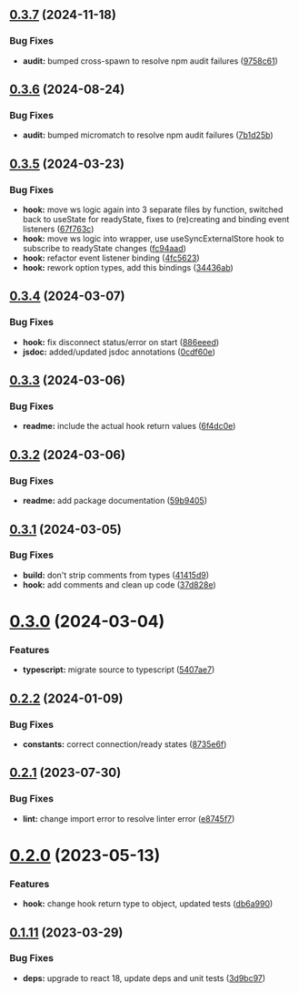 ## [0.3.7](https://github.com/pearces/react-ws-hook/compare/v0.3.6...v0.3.7) (2024-11-18)


### Bug Fixes

* **audit:** bumped cross-spawn to resolve npm audit failures ([9758c61](https://github.com/pearces/react-ws-hook/commit/9758c61cb12e7d485d9cc34d9ed70eae72ffd682))

## [0.3.6](https://github.com/pearces/react-ws-hook/compare/v0.3.5...v0.3.6) (2024-08-24)


### Bug Fixes

* **audit:** bumped micromatch to resolve npm audit failures ([7b1d25b](https://github.com/pearces/react-ws-hook/commit/7b1d25b54bd36f8fbf8b17f2309073c2275ae892))

## [0.3.5](https://github.com/pearces/react-ws-hook/compare/v0.3.4...v0.3.5) (2024-03-23)


### Bug Fixes

* **hook:** move ws logic again into 3 separate files by function, switched back to useState for readyState, fixes to (re)creating and binding event listeners ([67f763c](https://github.com/pearces/react-ws-hook/commit/67f763c3658b3d7d1cb5f989b6c7fa26c3576950))
* **hook:** move ws logic into wrapper, use useSyncExternalStore hook to subscribe to readyState changes ([fc94aad](https://github.com/pearces/react-ws-hook/commit/fc94aadfc4eb0ff939b4812b3d3ca5434257ef4d))
* **hook:** refactor event listener binding ([4fc5623](https://github.com/pearces/react-ws-hook/commit/4fc5623dbc921f9971c380403255b58123c4f087))
* **hook:** rework option types, add this bindings ([34436ab](https://github.com/pearces/react-ws-hook/commit/34436abbacde5810dbce9d7960a04599c8a08f11))

## [0.3.4](https://github.com/pearces/react-ws-hook/compare/v0.3.3...v0.3.4) (2024-03-07)


### Bug Fixes

* **hook:** fix disconnect status/error on start ([886eeed](https://github.com/pearces/react-ws-hook/commit/886eeed8d54dd1a1cf1836a60865808f19ac72fa))
* **jsdoc:** added/updated jsdoc annotations ([0cdf60e](https://github.com/pearces/react-ws-hook/commit/0cdf60e35598decdc645f55afa4544ad950c0398))

## [0.3.3](https://github.com/pearces/react-ws-hook/compare/v0.3.2...v0.3.3) (2024-03-06)


### Bug Fixes

* **readme:** include the actual hook return values ([6f4dc0e](https://github.com/pearces/react-ws-hook/commit/6f4dc0e52840c08b06621b56a7312127bab03310))

## [0.3.2](https://github.com/pearces/react-ws-hook/compare/v0.3.1...v0.3.2) (2024-03-06)


### Bug Fixes

* **readme:** add package documentation ([59b9405](https://github.com/pearces/react-ws-hook/commit/59b9405e1d350d8151ec7d11ae5f86efc419109c))

## [0.3.1](https://github.com/pearces/react-ws-hook/compare/v0.3.0...v0.3.1) (2024-03-05)


### Bug Fixes

* **build:** don't strip comments from types ([41415d9](https://github.com/pearces/react-ws-hook/commit/41415d90dca308ea54f401bcaf18dfeb4ff043bd))
* **hook:** add comments and clean up code ([37d828e](https://github.com/pearces/react-ws-hook/commit/37d828e15969194967824e846aa7e1acaeccc5c6))

# [0.3.0](https://github.com/pearces/react-ws-hook/compare/v0.2.2...v0.3.0) (2024-03-04)


### Features

* **typescript:** migrate source to typescript ([5407ae7](https://github.com/pearces/react-ws-hook/commit/5407ae7befbf5ed7e1678a32908c67e109157668))

## [0.2.2](https://github.com/pearces/react-ws-hook/compare/v0.2.1...v0.2.2) (2024-01-09)


### Bug Fixes

* **constants:** correct connection/ready states ([8735e6f](https://github.com/pearces/react-ws-hook/commit/8735e6f6c7481d2d9d424e90501362bf07cc1658))

## [0.2.1](https://github.com/pearces/react-ws-hook/compare/v0.2.0...v0.2.1) (2023-07-30)


### Bug Fixes

* **lint:** change import error to resolve linter error ([e8745f7](https://github.com/pearces/react-ws-hook/commit/e8745f7cc4f630ee09c67787632ce7f1006c9b96))

# [0.2.0](https://github.com/pearces/react-ws-hook/compare/v0.1.11...v0.2.0) (2023-05-13)


### Features

* **hook:** change hook return type to object, updated tests ([db6a990](https://github.com/pearces/react-ws-hook/commit/db6a99019973f25c5230856a59383d4719387960))

## [0.1.11](https://github.com/pearces/react-ws-hook/compare/v0.1.10...v0.1.11) (2023-03-29)


### Bug Fixes

* **deps:** upgrade to react 18, update deps and unit tests ([3d9bc97](https://github.com/pearces/react-ws-hook/commit/3d9bc97698ef2143ad4ae6b68517223b1d7621c9))
